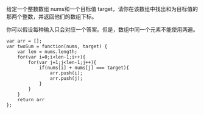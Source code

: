 给定一个整数数组 nums和一个目标值 target，请你在该数组中找出和为目标值的那两个整数，并返回他们的数组下标。

你可以假设每种输入只会对应一个答案。但是，数组中同一个元素不能使用两遍。
```
var arr = [];
var twoSum = function(nums, target) {
    var len = nums.length;
    for(var i=0;i<len-1;i++){
        for(var j=1;j<len-1;j++){
            if(nums[i] + nums[j] === target){
                arr.push(i);
                arr.push(j);
            }
        }
    }
    return arr
};
```